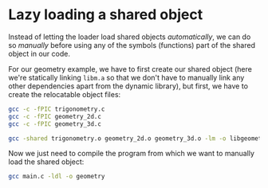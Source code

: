 # Lazy loading a shared object

Instead of letting the loader load shared
objects *automatically*, we can do so *manually*
before using any of the symbols (functions) part
of the shared object in our code.

For our geometry example, we have to first create
our shared object (here we're statically linking
`libm.a` so that we don't have to manually link
any other dependencies apart from the dynamic
library), but first, we have to create the
relocatable object files:

```sh
gcc -c -fPIC trigonometry.c
gcc -c -fPIC geometry_2d.c
gcc -c -fPIC geometry_3d.c
```

```sh
gcc -shared trigonometry.o geometry_2d.o geometry_3d.o -lm -o libgeometry.so
```

Now we just need to compile the program from which
we want to manually load the shared object:

```sh
gcc main.c -ldl -o geometry
```
